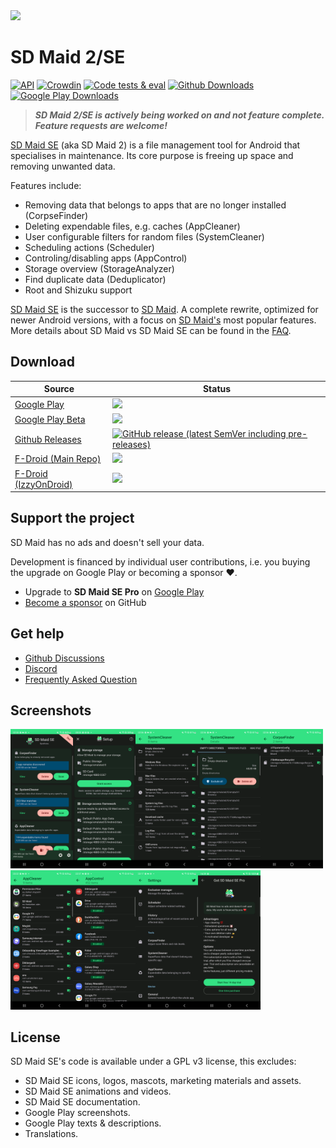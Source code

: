 <img src="https://github.com/d4rken-org/sdmaid-se/raw/main/.assets/banner.png" width="400">

# SD Maid 2/SE

[![API](https://img.shields.io/badge/API-26%2B-brightgreen.svg?style=flat)](https://android-arsenal.com/api?level=26)
[![Crowdin](https://badges.crowdin.net/sdmaid-se/localized.svg)](https://crowdin.com/project/sdmaid-se)
[![Code tests & eval](https://img.shields.io/github/actions/workflow/status/d4rken-org/sdmaid-se/code-checks.yml?logo=githubactions&label=Code%20tests
)](https://github.com/d4rken-org/sdmaid-se/actions)
[![Github Downloads](https://img.shields.io/github/downloads/d4rken-org/sdmaid-se/total.svg?label=GitHub%20Downloads&logo=github)](https://github.com/d4rken-org/sdmaid-se/edit/main/README.md#download)
[![Google Play Downloads](https://img.shields.io/endpoint?color=green&logo=google-play&logoColor=green&url=https%3A%2F%2Fplay.cuzi.workers.dev%2Fplay%3Fi%3Deu.darken.sdmse%26l%3DGoogle%2520Play%26m%3D%24totalinstalls)](https://github.com/d4rken-org/sdmaid-se/edit/main/README.md#download)

> _**SD Maid 2/SE is actively being worked on and not feature complete. Feature requests are welcome!**_

[SD Maid SE](https://github.com/d4rken-org/sdmaid-se) (aka SD Maid 2) is a file management tool for Android that
specialises in maintenance. Its core purpose is freeing up space and removing unwanted data.

Features include:

* Removing data that belongs to apps that are no longer installed (CorpseFinder)
* Deleting expendable files, e.g. caches (AppCleaner)
* User configurable filters for random files (SystemCleaner)
* Scheduling actions (Scheduler)
* Controling/disabling apps (AppControl)
* Storage overview (StorageAnalyzer)
* Find duplicate data (Deduplicator)
* Root and Shizuku support

[SD Maid SE](https://github.com/d4rken-org/sdmaid-se) is the successor
to [SD Maid](https://play.google.com/store/apps/details?id=eu.thedarken.sdm). A complete rewrite, optimized for newer
Android versions, with a focus on [SD Maid's](https://play.google.com/store/apps/details?id=eu.thedarken.sdm) most
popular features. More details about SD Maid vs SD Maid SE can be found in
the [FAQ](https://github.com/d4rken-org/sdmaid-se/wiki/FAQ).

## Download

| Source                                                                       | Status                                                                                                                                                                                                                                                                             |
|------------------------------------------------------------------------------|------------------------------------------------------------------------------------------------------------------------------------------------------------------------------------------------------------------------------------------------------------------------------------|
| [Google Play](https://play.google.com/store/apps/details?id=eu.darken.sdmse) | [![](https://img.shields.io/endpoint?color=green&logo=google-play&logoColor=green&url=https%3A%2F%2Fplay.cuzi.workers.dev%2Fplay%3Fi%3Deu.darken.sdmse%26gl%3DUS%26hl%3Den%26l%3DGoogle%2520Play%26m%3D%24version)](https://play.google.com/store/apps/details?id=eu.darken.sdmse) |
| [Google Play Beta](https://play.google.com/apps/testing/eu.darken.sdmse)     | ![](https://img.shields.io/badge/Open%20Test%20Track%20-%20Google%20Play?logo=googleplay&logoColor=googleplay&label=Google%20Play)                                                                                                                                                 |
| [Github Releases](https://github.com/d4rken-org/sdmaid-se/releases)          | [![GitHub release (latest SemVer including pre-releases)](https://img.shields.io/github/v/release/d4rken-org/sdmaid-se?include_prereleases&label=GitHub)](https://github.com/d4rken-org/sdmaid-se/releases/latest)                                                                 |
| [F-Droid (Main Repo)](https://f-droid.org/en/packages/eu.darken.sdmse/)      | [![](https://img.shields.io/f-droid/v/eu.darken.sdmse)](https://f-droid.org/en/packages/eu.darken.sdmse/)                                                                                                                                                                         |
| [F-Droid (IzzyOnDroid)](https://apt.izzysoft.de/packages/eu.darken.sdmse/)   | [![](https://img.shields.io/endpoint?url=https://apt.izzysoft.de/fdroid/api/v1/shield/eu.darken.sdmse)](https://apt.izzysoft.de/packages/eu.darken.sdmse/)                                                                                                                         |

## Support the project

SD Maid has no ads and doesn't sell your data.

Development is financed by individual user contributions, i.e. you buying the upgrade on Google Play or becoming a
sponsor ❤️.

* Upgrade to **SD Maid SE Pro** on [Google Play](https://play.google.com/store/apps/details?id=eu.darken.sdmse)
* [Become a sponsor](https://github.com/sponsors/d4rken) on GitHub

## Get help

* [Github Discussions](https://github.com/d4rken-org/sdmaid-se/discussions)
* [Discord](https://discord.gg/8Fjy6PTfXu)
* [Frequently Asked Question](https://github.com/d4rken-org/sdmaid-se/wiki/FAQ)

## Screenshots

<img src="https://github.com/d4rken-org/sdmaid-se/raw/main/fastlane/metadata/android/en-US/images/phoneScreenshots/1.png" width="100"><img src="https://github.com/d4rken-org/sdmaid-se/raw/main/fastlane/metadata/android/en-US/images/phoneScreenshots/2.png" width="100"><img src="https://github.com/d4rken-org/sdmaid-se/raw/main/fastlane/metadata/android/en-US/images/phoneScreenshots/3.png" width="100"><img src="https://github.com/d4rken-org/sdmaid-se/raw/main/fastlane/metadata/android/en-US/images/phoneScreenshots/4.png" width="100"><img src="https://github.com/d4rken-org/sdmaid-se/raw/main/fastlane/metadata/android/en-US/images/phoneScreenshots/5.png" width="100"><img src="https://github.com/d4rken-org/sdmaid-se/raw/main/fastlane/metadata/android/en-US/images/phoneScreenshots/6.png" width="100"><img src="https://github.com/d4rken-org/sdmaid-se/raw/main/fastlane/metadata/android/en-US/images/phoneScreenshots/7.png" width="100"><img src="https://github.com/d4rken-org/sdmaid-se/raw/main/fastlane/metadata/android/en-US/images/phoneScreenshots/8.png" width="100"><img src="https://github.com/d4rken-org/sdmaid-se/raw/main/fastlane/metadata/android/en-US/images/phoneScreenshots/9.png" width="100">

## License

SD Maid SE's code is available under a GPL v3 license, this excludes:

* SD Maid SE icons, logos, mascots, marketing materials and assets.
* SD Maid SE animations and videos.
* SD Maid SE documentation.
* Google Play screenshots.
* Google Play texts & descriptions.
* Translations.
